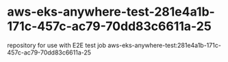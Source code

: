 # aws-eks-anywhere-test-281e4a1b-171c-457c-ac79-70dd83c6611a-25
repository for use with E2E test job aws-eks-anywhere-test:281e4a1b-171c-457c-ac79-70dd83c6611a-25
